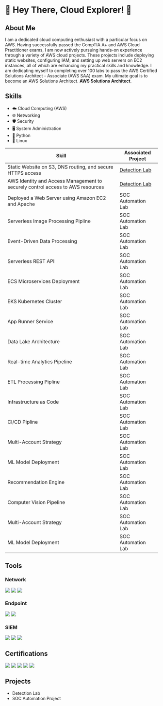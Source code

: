 # 🎉 Hey There, Cloud Explorer! 🚀

## About Me
I am a dedicated cloud computing enthusiast with a particular focus on AWS. Having successfully passed the CompTIA A+ and AWS Cloud Practitioner exams, I am now actively pursuing hands-on experience through a variety of AWS cloud projects. These projects include deploying static websites, configuring IAM, and setting up web servers on EC2 instances, all of which are enhancing my practical skills and knowledge. I am dedicating myself to completing over 100 labs to pass the AWS Certified Solutions Architect - Associate (AWS SAA) exam. My ultimate goal is to become an AWS Solutions Architect.
**AWS Solutions Architect**.

## Skills
- ☁️ Cloud Computing (AWS)
- 🌐 Networking
- 🛡️ Security
- 🖥️ System Administration
- 🐍 Python
- 🐧 Linux


| Skill                                         | Associated Project         |
|-----------------------------------------------|----------------------------|
|Static Website on S3, DNS routing, and secure HTTPS access          | <a href="https://google.com">Detection Lab</a>|
| AWS Identity and Access Management to securely control access to AWS resources | <a href="https://google.com">Detection Lab</a>|
| Deployed a Web Server using Amazon EC2 and Apache         | SOC Automation Lab|
| Serverless Image Processing Pipline      | SOC Automation Lab|
| Event-Driven Data Processing                  | SOC Automation Lab|
| Serverless REST API | SOC Automation Lab|
| ECS Microservices Deployment     | SOC Automation Lab|
| EKS Kubernetes Cluster                  | SOC Automation Lab|
| App Runner Service | SOC Automation Lab|
| Data Lake Architecture     | SOC Automation Lab|
| Real-time Analytics Pipeline                 | SOC Automation Lab|
| ETL Processing Pipline | SOC Automation Lab|
| Infrastructure as Code | SOC Automation Lab|
| CI/CD Pipline    | SOC Automation Lab|
| Multi-Account Strategy                 | SOC Automation Lab|
| ML Model Deployment | SOC Automation Lab|
| Recommendation Engine | SOC Automation Lab|
| Computer Vision Pipeline    | SOC Automation Lab|
| Multi-Account Strategy                 | SOC Automation Lab|
| ML Model Deployment | SOC Automation Lab|


## Tools


### Network
<div>
    <img src="https://img.shields.io/badge/-Wireshark-1679A7?&style=for-the-badge&logo=Wireshark&logoColor=white" />
    <img src="https://img.shields.io/badge/-Suricata-EF3B2D?&style=for-the-badge&logo=Suricata&logoColor=white" />
    <img src="https://img.shields.io/badge/-Zeek-777BB4?&style=for-the-badge&logo=Zeek&logoColor=white" />
</div>

### Endpoint
<div>
    <img src="https://img.shields.io/badge/-Microsoft_Defender_for_Endpoint-00A4EF?&style=for-the-badge&logo=Microsoft&logoColor=white" />
    <img src="https://img.shields.io/badge/-Velociraptor-4B275F?&style=for-the-badge&logo=Velociraptor&logoColor=white" />
</div>

### SIEM
<div>
    <img src="https://img.shields.io/badge/-Microsoft_Sentinel-0078D4?&style=for-the-badge&logo=Microsoft&logoColor=white" />
    <img src="https://img.shields.io/badge/-Splunk-000000?&style=for-the-badge&logo=Splunk&logoColor=white" />
    <img src="https://img.shields.io/badge/-Elastic-005571?&style=for-the-badge&logo=Elastic&logoColor=white" />
</div>

## Certifications

<div>
<img src="https://img.shields.io/badge/-Security%2B-FF0000?&style=for-the-badge&logo=CompTIA&logoColor=white" />
<img src="https://img.shields.io/badge/-Network%2B-007ACC?&style=for-the-badge&logo=CompTIA&logoColor=white" />
<img src="https://img.shields.io/badge/-A%2B-4D4D4D?&style=for-the-badge&logo=CompTIA&logoColor=white" />
<img src="https://img.shields.io/badge/-CDSA-006400?&style=for-the-badge&logoColor=white" />
<img src="https://img.shields.io/badge/-CCD-000080?&style=for-the-badge&logoColor=white" />
</div>

## Projects
- Detection Lab
- SOC Automation Project
